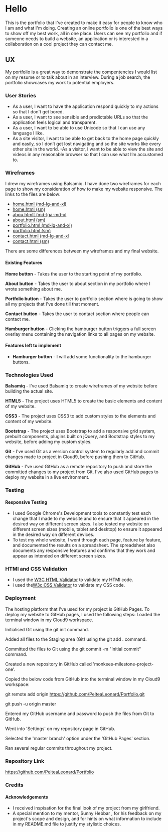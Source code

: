 
# Hello


 This is the portfolio  that  I've created  to make it easy for people to know who  I am and what I'm doing. Creating an online portfolio is one of the best ways to show off my best work, all in one place. Users can see my portfolio and if someone needs to build a website, an application or is interested in a collaboration on a cool project they can contact me.

## UX


My portfolio is a great way to demonstrate the compentencies I would list on my resume or to talk about in an interview. During a job search, the portfolio showcases my work to potential employers. 



### User Stories



- As a user, I want to have the application respond quickly to my actions so that I don't get bored. 
- As a user, I want to see sensible and predictable URLs so that the application feels logical and transparent. 
- As a user, I want to be able to use Unicode so that I can use any language I like.  
- As a site visitor, I want to be able to get back to the home page quickly and easily, so I don’t get lost navigating
and so the site works like every other site in the world.
-As a visitor, I want to be able to view the site and videos in any reasonable browser so that I can use what I’m
accustomed to. 


### Wireframes


I drew my wireframes using Balsamiq. I have done two wireframes for each page to show my consideration of how to make my website responsive. The links to the files are below:

- [home.html (md-lg-and-xl)](https://github.com/PelteaLeonard/Portfolio/blob/master/static/wireframes/home(md-lg-and-xl).png)
- [home.html (sm)](https://github.com/PelteaLeonard/Portfolio/blob/master/static/wireframes/home(sm).png)
- [abou.htmlt (md-lga-md-xl](https://github.com/PelteaLeonard/Portfolio/blob/master/static/wireframes/about(md-lga-md-xl).png)
- [about.html (sm)](https://github.com/PelteaLeonard/Portfolio/blob/master/static/wireframes/about(sm).png)
- [portfolio.html (md-lg-and-xl)](https://github.com/PelteaLeonard/Portfolio/blob/master/static/wireframes/portfolio(md-lg-and-xl).png)
- [portfolio.html (sm)](https://github.com/PelteaLeonard/Portfolio/blob/master/static/wireframes/portfolio(sm).png)
- [contact.html (md-lg-and-xl](https://github.com/PelteaLeonard/Portfolio/blob/master/static/wireframes/contact(md-lg-and-xl).png)
- [contact.html (sm)](https://github.com/PelteaLeonard/Portfolio/blob/master/static/wireframes/contact(sm).png)

There are some differences between my wireframes and my final website.

#### Existing Features

**Home button** - Takes the user to the starting point of my portfolio.

**About button** - Takes the user to about section in my portfolio where I wrote something about me.

**Portfolio button** - Takes the user to portfolio section where is going to show all my projects that I've done till that moment.

**Contact button** - Takes the user to contact section where people  can contact me.

**Hamburger button** - Clicking the hamburger button triggers a full screen overlay menu containing the navigation links to all pages on my website.

#### Features left to implement

- **Hamburger button** - I will add some functionality to the hamburger buttons.

### Technologies Used
**Balsamiq** - I've used Balsamiq to create wireframes of my website before building the actual site.

**HTML5** - The project uses HTML5 to create the basic elements and content of my website.

**CSS3** - The project uses CSS3 to add custom styles to the elements and content of my website.

**Bootstrap** - The project uses Bootstrap to add a responsive grid system, prebuilt components, plugins built on jQuery, and Bootstrap styles to my website, before adding my custom styles.

**Git**  - I've used Git as a version control system to regularly add and commit changes made to project in Cloud9, before pushing them to GitHub.

**GitHub** - I've used GitHub as a remote repository to push and store the committed changes to my project from Git. I've also used GitHub pages to deploy my website in a live environment.


### Testing

#### Responsive Testing

- I used Google Chrome's Development tools to constantly test each change that I made to my website and to ensure that it appeared in the desired way on different screen sizes. I also tested my website on different screen sizes (mobile, tablet and desktop) to ensure it appeared in the desired way on different devices.
- To test my whole website, I went through each page, feature by feature, and documented the results on a spreadsheet. The spreadsheet also documents any responsive features and confirms that they work and appear as intended on different screen sizes. 

### HTMl and CSS Validation
- I used the [W3C HTML Validator](https://validator.w3.org/#validate_by_input) to validate my HTMl code.
- i used the[W3c CSS Validator](https://jigsaw.w3.org/css-validator/#validate_by_input) to validate my CSS code.

### Deployment
The hosting platform that I've used for my project is GitHub Pages. To deploy my website to GitHub pages, I used the following steps:
Loaded the terminal window in my Cloud9 workspace.

Initialised Git using the git init command.

Added all files to the Staging area (Git) using the git add . command.

Committed the files to Git using the git commit -m "Initial commit" command.

Created a new repository in GitHub called 'monkees-milestone-project-one'.

Copied the below code from GitHub into the terminal window in my Cloud9 workspace:

git remote add origin https://github.com/PelteaLeonard/Portfolio.git

git push -u origin master

Entered my GitHub username and password to push the files from Git to GitHub.

Went into 'Settings' on my repository page in GitHub.

Selected the 'master branch' option under the 'GitHub Pages' section.

Ran several regular commits throughout my project.

### Repository Link
https://github.com/PelteaLeonard/Portfolio

### Credits

#### Acknowledgements
- I received inspisation for the final look of my project from my girlfriend.
- A special mention to my mentor, Sunny Hebbar , for his feedback on my project's scope and design, and for hints on what information to include in my README.md file to justify my stylistic choices.


